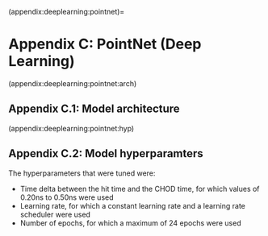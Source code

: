 (appendix:deeplearning:pointnet)=
# Appendix C: PointNet (Deep Learning)

(appendix:deeplearning:pointnet:arch)
## Appendix C.1: Model architecture 


(appendix:deeplearning:pointnet:hyp)
## Appendix C.2: Model hyperparamters 

The hyperparameters that were tuned were:

- Time delta between the hit time and the CHOD time, for which values of 0.20ns to 0.50ns were used
- Learning rate, for which a constant learning rate and a learning rate scheduler were used
- Number of epochs, for which a maximum of 24 epochs were used
